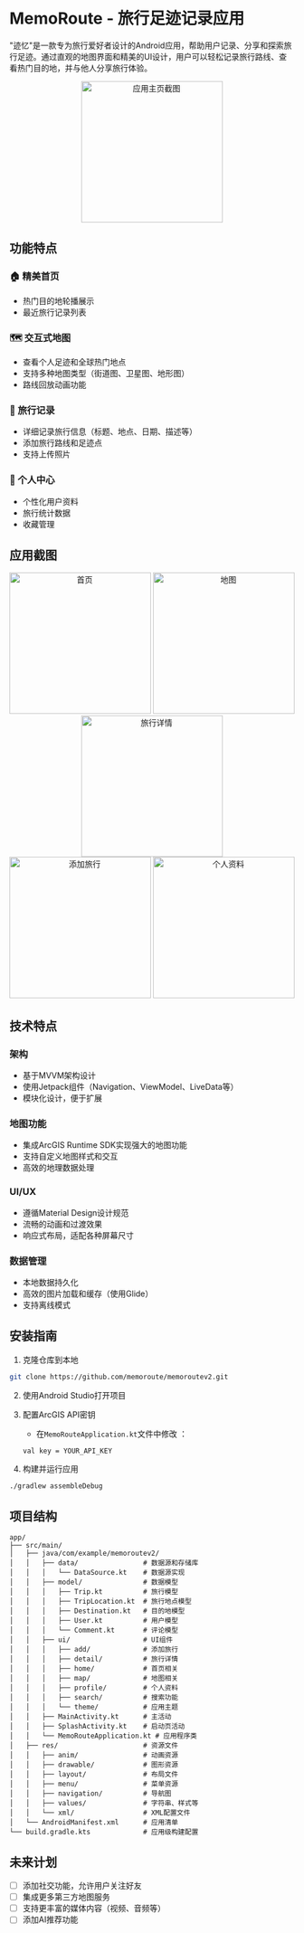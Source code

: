 # MemoRoute - 旅行足迹记录应用

"迹忆"是一款专为旅行爱好者设计的Android应用，帮助用户记录、分享和探索旅行足迹。通过直观的地图界面和精美的UI设计，用户可以轻松记录旅行路线、查看热门目的地，并与他人分享旅行体验。

<div align="center">
  <img src="screenshots/home_screen.png" alt="应用主页截图" width="250"/>
</div>

## 功能特点

### 🏠 精美首页
- 热门目的地轮播展示
- 最近旅行记录列表

### 🗺️ 交互式地图
- 查看个人足迹和全球热门地点
- 支持多种地图类型（街道图、卫星图、地形图）
- 路线回放动画功能

### 📝 旅行记录
- 详细记录旅行信息（标题、地点、日期、描述等）
- 添加旅行路线和足迹点
- 支持上传照片

### 👤 个人中心
- 个性化用户资料
- 旅行统计数据
- 收藏管理

## 应用截图

<div align="center">
  <img src="screenshots/home_screen.png" alt="首页" width="250"/>
  <img src="screenshots/map_screen.png" alt="地图" width="250"/>
  <img src="screenshots/trip_detail_screen.png" alt="旅行详情" width="250"/>
</div>

<div align="center">
  <img src="screenshots/add_trip_screen.png" alt="添加旅行" width="250"/>
  <img src="screenshots/profile_screen.png" alt="个人资料" width="250"/>
</div>

## 技术特点

### 架构
- 基于MVVM架构设计
- 使用Jetpack组件（Navigation、ViewModel、LiveData等）
- 模块化设计，便于扩展

### 地图功能
- 集成ArcGIS Runtime SDK实现强大的地图功能
- 支持自定义地图样式和交互
- 高效的地理数据处理

### UI/UX
- 遵循Material Design设计规范
- 流畅的动画和过渡效果
- 响应式布局，适配各种屏幕尺寸

### 数据管理
- 本地数据持久化
- 高效的图片加载和缓存（使用Glide）
- 支持离线模式

## 安装指南

1. 克隆仓库到本地
```bash
git clone https://github.com/memoroute/memoroutev2.git
```

2. 使用Android Studio打开项目

3. 配置ArcGIS API密钥
   - 在`MemoRouteApplication.kt`文件中修改  ：
   ```
   val key = YOUR_API_KEY
   ```

4. 构建并运行应用
```bash
./gradlew assembleDebug
```

## 项目结构

```
app/
├── src/main/
│   ├── java/com/example/memoroutev2/
│   │   ├── data/                # 数据源和存储库
│   │   │   └── DataSource.kt    # 数据源实现
│   │   ├── model/               # 数据模型
│   │   │   ├── Trip.kt          # 旅行模型
│   │   │   ├── TripLocation.kt  # 旅行地点模型
│   │   │   ├── Destination.kt   # 目的地模型
│   │   │   ├── User.kt          # 用户模型
│   │   │   └── Comment.kt       # 评论模型
│   │   ├── ui/                  # UI组件
│   │   │   ├── add/             # 添加旅行
│   │   │   ├── detail/          # 旅行详情
│   │   │   ├── home/            # 首页相关
│   │   │   ├── map/             # 地图相关
│   │   │   ├── profile/         # 个人资料
│   │   │   ├── search/          # 搜索功能
│   │   │   └── theme/           # 应用主题
│   │   ├── MainActivity.kt      # 主活动
│   │   ├── SplashActivity.kt    # 启动页活动
│   │   └── MemoRouteApplication.kt # 应用程序类
│   ├── res/                     # 资源文件
│   │   ├── anim/                # 动画资源
│   │   ├── drawable/            # 图形资源
│   │   ├── layout/              # 布局文件
│   │   ├── menu/                # 菜单资源
│   │   ├── navigation/          # 导航图
│   │   ├── values/              # 字符串、样式等
│   │   └── xml/                 # XML配置文件
│   └── AndroidManifest.xml      # 应用清单
└── build.gradle.kts             # 应用级构建配置
```

## 未来计划

- [ ] 添加社交功能，允许用户关注好友
- [ ] 集成更多第三方地图服务
- [ ] 支持更丰富的媒体内容（视频、音频等）
- [ ] 添加AI推荐功能
